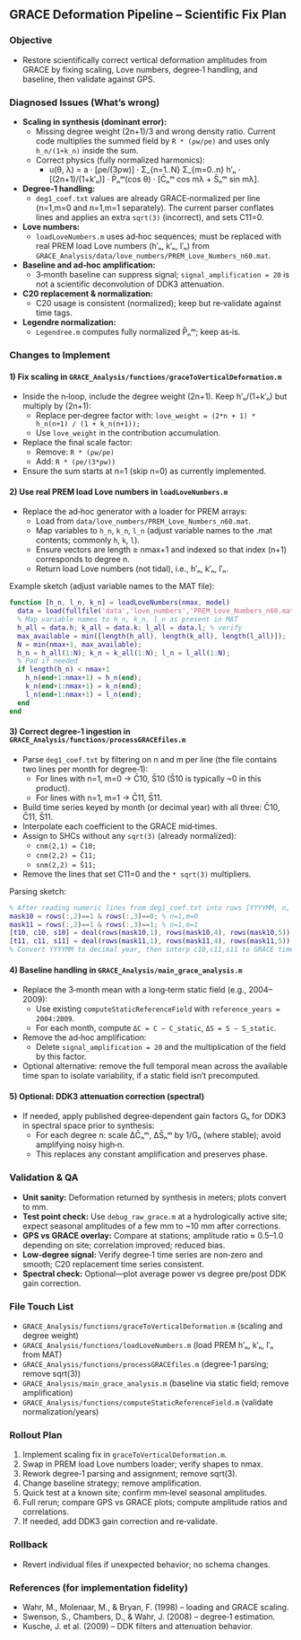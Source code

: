 ## GRACE Deformation Pipeline – Scientific Fix Plan

### Objective
- Restore scientifically correct vertical deformation amplitudes from GRACE by fixing scaling, Love numbers, degree‑1 handling, and baseline, then validate against GPS.

### Diagnosed Issues (What’s wrong)
- **Scaling in synthesis (dominant error):**
  - Missing degree weight (2n+1)/3 and wrong density ratio. Current code multiplies the summed field by `R * (ρw/ρe)` and uses only `h_n/(1+k_n)` inside the sum.
  - Correct physics (fully normalized harmonics):
    - u(θ, λ) = a · [ρe/(3ρw)] · Σ_{n=1..N} Σ_{m=0..n} h′ₙ · [(2n+1)/(1+k′ₙ)] · P̄ₙᵐ(cos θ) · [C̄ₙᵐ cos mλ + S̄ₙᵐ sin mλ].
- **Degree‑1 handling:**
  - `deg1_coef.txt` values are already GRACE‑normalized per line (n=1,m=0 and n=1,m=1 separately). The current parser conflates lines and applies an extra `sqrt(3)` (incorrect), and sets C11=0.
- **Love numbers:**
  - `loadLoveNumbers.m` uses ad‑hoc sequences; must be replaced with real PREM load Love numbers (h′ₙ, k′ₙ, l′ₙ) from `GRACE_Analysis/data/love_numbers/PREM_Love_Numbers_n60.mat`.
- **Baseline and ad‑hoc amplification:**
  - 3‑month baseline can suppress signal; `signal_amplification = 20` is not a scientific deconvolution of DDK3 attenuation.
- **C20 replacement & normalization:**
  - C20 usage is consistent (normalized); keep but re‑validate against time tags.
- **Legendre normalization:**
  - `Legendree.m` computes fully normalized P̄ₙᵐ; keep as‑is.

### Changes to Implement

#### 1) Fix scaling in `GRACE_Analysis/functions/graceToVerticalDeformation.m`
- Inside the n‑loop, include the degree weight (2n+1). Keep h′ₙ/(1+k′ₙ) but multiply by (2n+1):
  - Replace per‑degree factor with: `love_weight = (2*n + 1) * h_n(n+1) / (1 + k_n(n+1));`
  - Use `love_weight` in the contribution accumulation.
- Replace the final scale factor:
  - Remove: `R * (ρw/ρe)`
  - Add:    `R * (ρe/(3*ρw))`
- Ensure the sum starts at n=1 (skip n=0) as currently implemented.

#### 2) Use real PREM load Love numbers in `loadLoveNumbers.m`
- Replace the ad‑hoc generator with a loader for PREM arrays:
  - Load from `data/love_numbers/PREM_Love_Numbers_n60.mat`.
  - Map variables to `h_n`, `k_n`, `l_n` (adjust variable names to the .mat contents; commonly `h`, `k`, `l`).
  - Ensure vectors are length ≥ nmax+1 and indexed so that index (n+1) corresponds to degree n.
  - Return load Love numbers (not tidal), i.e., h′ₙ, k′ₙ, l′ₙ.

Example sketch (adjust variable names to the MAT file):
```matlab
function [h_n, l_n, k_n] = loadLoveNumbers(nmax, model)
  data = load(fullfile('data','love_numbers','PREM_Love_Numbers_n60.mat'));
  % Map variable names to h_n, k_n, l_n as present in MAT
  h_all = data.h; k_all = data.k; l_all = data.l; % verify
  max_available = min([length(h_all), length(k_all), length(l_all)]);
  N = min(nmax+1, max_available);
  h_n = h_all(1:N); k_n = k_all(1:N); l_n = l_all(1:N);
  % Pad if needed
  if length(h_n) < nmax+1
    h_n(end+1:nmax+1) = h_n(end);
    k_n(end+1:nmax+1) = k_n(end);
    l_n(end+1:nmax+1) = l_n(end);
  end
end
```

#### 3) Correct degree‑1 ingestion in `GRACE_Analysis/functions/processGRACEfiles.m`
- Parse `deg1_coef.txt` by filtering on n and m per line (the file contains two lines per month for degree‑1):
  - For lines with n=1, m=0 → C̄10, S̄10 (S̄10 is typically ~0 in this product).
  - For lines with n=1, m=1 → C̄11, S̄11.
- Build time series keyed by month (or decimal year) with all three: C̄10, C̄11, S̄11.
- Interpolate each coefficient to the GRACE mid‑times.
- Assign to SHCs without any `sqrt(3)` (already normalized):
  - `cnm(2,1) = C̄10;`
  - `cnm(2,2) = C̄11;`
  - `snm(2,2) = S̄11;`
- Remove the lines that set C11=0 and the `* sqrt(3)` multipliers.

Parsing sketch:
```matlab
% After reading numeric lines from deg1_coef.txt into rows [YYYYMM, n, m, C, S, ...]
mask10 = rows(:,2)==1 & rows(:,3)==0; % n=1,m=0
mask11 = rows(:,2)==1 & rows(:,3)==1; % n=1,m=1
[t10, c10, s10] = deal(rows(mask10,1), rows(mask10,4), rows(mask10,5));
[t11, c11, s11] = deal(rows(mask11,1), rows(mask11,4), rows(mask11,5));
% Convert YYYYMM to decimal year, then interp c10,c11,s11 to GRACE times.
```

#### 4) Baseline handling in `GRACE_Analysis/main_grace_analysis.m`
- Replace the 3‑month mean with a long‑term static field (e.g., 2004–2009):
  - Use existing `computeStaticReferenceField` with `reference_years = 2004:2009`.
  - For each month, compute `ΔC = C − C_static`, `ΔS = S − S_static`.
- Remove the ad‑hoc amplification:
  - Delete `signal_amplification = 20` and the multiplication of the field by this factor.
- Optional alternative: remove the full temporal mean across the available time span to isolate variability, if a static field isn’t precomputed.

#### 5) Optional: DDK3 attenuation correction (spectral)
- If needed, apply published degree‑dependent gain factors Gₙ for DDK3 in spectral space prior to synthesis:
  - For each degree n: scale ΔC̄ₙᵐ, ΔS̄ₙᵐ by 1/Gₙ (where stable); avoid amplifying noisy high‑n.
  - This replaces any constant amplification and preserves phase.

### Validation & QA
- **Unit sanity:** Deformation returned by synthesis in meters; plots convert to mm.
- **Test point check:** Use `debug_raw_grace.m` at a hydrologically active site; expect seasonal amplitudes of a few mm to ~10 mm after corrections.
- **GPS vs GRACE overlay:** Compare at stations; amplitude ratio ≈ 0.5–1.0 depending on site; correlation improved; reduced bias.
- **Low‑degree signal:** Verify degree‑1 time series are non‑zero and smooth; C20 replacement time series consistent.
- **Spectral check:** Optional—plot average power vs degree pre/post DDK gain correction.

### File Touch List
- `GRACE_Analysis/functions/graceToVerticalDeformation.m` (scaling and degree weight)
- `GRACE_Analysis/functions/loadLoveNumbers.m` (load PREM h′ₙ, k′ₙ, l′ₙ from MAT)
- `GRACE_Analysis/functions/processGRACEfiles.m` (degree‑1 parsing; remove sqrt(3))
- `GRACE_Analysis/main_grace_analysis.m` (baseline via static field; remove amplification)
- `GRACE_Analysis/functions/computeStaticReferenceField.m` (validate normalization/years)

### Rollout Plan
1. Implement scaling fix in `graceToVerticalDeformation.m`.
2. Swap in PREM load Love numbers loader; verify shapes to nmax.
3. Rework degree‑1 parsing and assignment; remove sqrt(3).
4. Change baseline strategy; remove amplification.
5. Quick test at a known site; confirm mm‑level seasonal amplitudes.
6. Full rerun; compare GPS vs GRACE plots; compute amplitude ratios and correlations.
7. If needed, add DDK3 gain correction and re‑validate.

### Rollback
- Revert individual files if unexpected behavior; no schema changes.

### References (for implementation fidelity)
- Wahr, M., Molenaar, M., & Bryan, F. (1998) – loading and GRACE scaling.
- Swenson, S., Chambers, D., & Wahr, J. (2008) – degree‑1 estimation.
- Kusche, J. et al. (2009) – DDK filters and attenuation behavior. 